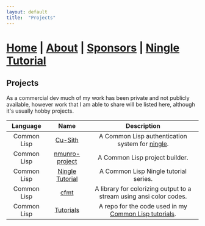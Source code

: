 ```yaml
---
layout: default
title:  "Projects"
---
```


# [Home](index.markdown) | [About](about.markdown) | [Sponsors](sponsors.markdown) | [Ningle Tutorial](/2024/12/29/ningle-1.html)

## Projects

As a commercial dev much of my work has been private and not publicly available, however work that I am able to share will be listed here, although it's usually hobby projects.

| Language    | Name                                                       | Description                                                                                                       |
| :---------: | :--------------------------------------------------------: | :---------------------------------------------------------------------------------------------------------------: |
| Common Lisp | [Cu-Sith](https://github.com/nmunro/cu-sith/) | A Common Lisp authentication system for [ningle](https://github.com/fukamachi/ningle).                                                                                    |
| Common Lisp | [nmunro-project](https://github.com/nmunro/nmunro-project) | A Common Lisp project builder.                                                                                    |
| Common Lisp | [Ningle Tutorial](https://nmunro.github.io/2024/12/29/ningle-1.html) | A Common Lisp Ningle tutorial series.                                                                                    |
| Common Lisp | [cfmt](https://github.com/nmunro/cfmt)                     | A library for colorizing output to a stream using ansi color codes.                                               |
| Common Lisp | [Tutorials](https://github.com/nmunro/cl-tutorials)        | A repo for the code used in my [Common Lisp tutorials](https://www.youtube.com/channel/UC1J47RqBfY6VgLUZ5YSYkqw). |
